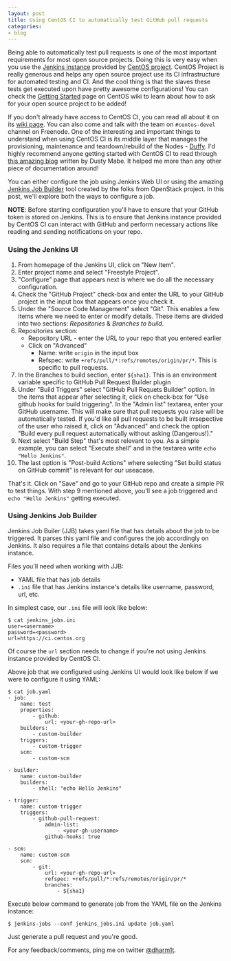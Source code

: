 ```yaml
---
layout: post
title: Using CentOS CI to automatically test GitHub pull requests
categories:
- blog
---
```


Being able to automatically test pull requests is one of the most important
requirements for most open source projects. Doing this is very easy when you
use the [Jenkins instance](https://ci.centos.org/) provided by [CentOS
project](https://www.centos.org/). CentOS Project is really generous and helps
any open source project use its CI infrastructure for automated testing and
CI. And the cool thing is that the slaves these tests get executed upon have
pretty awesome configurations! You can check the [Getting
Started](https://wiki.centos.org/QaWiki/CI/GettingStarted) page on CentOS wiki
to learn about how to ask for your open source project to be added!

If you don't already have access to CentOS CI, you can read all about it on its
[wiki page](https://wiki.centos.org/QaWiki/CI/). You can also come and talk
with the team on `#centos-devel` channel on Freenode. One of the interesting
and important things to understand when using CentOS CI is its middle layer
that manages the provisioning, maintenance and teardown/rebuild of the Nodes -
[Duffy](https://wiki.centos.org/QaWiki/CI/Duffy). I'd highly recommend anyone
getting started with CentOS CI to read through [this amazing
blog](http://dustymabe.com/2016/01/23/the-centos-ci-infrastructure-a-getting-started-guide/)
written by Dusty Mabe. It helped me more than any other piece of documentation
around!

You can either configure the job using Jenkins Web UI or using the amazing
[Jenkins Job Builder](http://docs.openstack.org/infra/jenkins-job-builder/)
tool created by the folks from OpenStack project. In this post, we'll explore
both the ways to configure a job.

**NOTE**: Before starting configuration you'll have to ensure that your GitHub
token is stored on Jenkins. This is to ensure that Jenkins instance provided by
CentOS CI can interact with GitHub and perform necessary actions like reading
and sending notifications on your repo.

### Using the Jenkins UI

1. From homepage of the Jenkins UI, click on "New Item".
2. Enter project name and select "Freestyle Project".
3. "Configure" page that appears next is where we do all the necessary
   configuration.
4. Check the "GitHub Project" check-box and enter the URL to your GitHub
  project in the input box that appears once you check it.
5. Under the "Source Code Management" select "Git". This enables a few items
   where we need to enter or modify details. These items are divided into two
   sections: *Repositories* & *Branches to build*.
6. Repositories section:
    - Repository URL - enter the URL to your repo that you entered earlier
    - Click on "Advanced"
        - Name: write `origin` in the input box
        - Refspec: write `+refs/pull/*:refs/remotes/origin/pr/*`. This is
          specific to pull requests.
7. In the Branches to build section, enter `${sha1}`. This is an environment
   variable specific to GitHub Pull Request Builder plugin
8. Under "Build Triggers" select "GitHub Pull Requets Builder" option. In the
   items that appear after selecting it, click on check-box for "Use github
   hooks for build triggering". In the "Admin list" textarea, enter your
   GitHub username. This will make sure that pull requests you raise will be
   automatically tested. If you'd like all pull requests to be built
   irrsepective of the user who raised it, click on "Advanced" and check the
   option "Build every pull request automatically without asking (Dangerous!)."
9. Next select "Build Step" that's most relevant to you. As a simple example,
   you can select "Execute shell" and in the textarea write `echo "Hello
   Jenkins"`.
10. The last option is "Post-build Actions" where selecting "Set build status
   on GitHub commit" is relevant for our useacase.

That's it. Click on "Save" and go to your GitHub repo and create a simple PR
to test things. With step 9 mentioned above, you'll see a job triggered and
`echo "Hello Jenkins"` getting executed.


### Using Jenkins Job Builder

Jenkins Job Builer (JJB) takes yaml file that has details about the job to be
triggered. It parses this yaml file and configures the job accordingly on
Jenkins. It also requires a file that contains details about the Jenkins
instance.

Files you'll need when working with JJB:

- YAML file that has job details
- `.ini` file that has Jenkins instance's details like username, password,
  url, etc.

In simplest case, our `.ini` file will look like below:

~~~
$ cat jenkins_jobs.ini
user=<username>
password=<password>
url=https://ci.centos.org
~~~

Of course the `url` section needs to change if you're not using Jenkins
instance provided by CentOS CI.

Above job that we configured using Jenkins UI would look like below if we were
to configure it using YAML:

~~~
$ cat job.yaml
- job:
    name: test
    properties:
        - github:
            url: <your-gh-repo-url>
    builders:
        - custom-builder
    triggers:
        - custom-trigger
    scm:
        - custom-scm

- builder:
    name: custom-builder
    builders:
        - shell: "echo Hello Jenkins"

- trigger:
    name: custom-trigger
    triggers:
        - github-pull-request:
            admin-list:
                - <your-gh-username>
            github-hooks: true

- scm:
    name: custom-scm
    scm:
        - git:
            url: <your-gh-repo-url>
            refspec: +refs/pull/*:refs/remotes/origin/pr/*
            branches:
                - ${sha1}
~~~

Execute below command to generate job from the YAML file on the Jenkins instance:

~~~
$ jenkins-jobs --conf jenkins_jobs.ini update job.yaml
~~~

Just generate a pull request and you're good.

For any feedback/comments, ping me on twitter [@dharm1t](https://twitter.com/dharm1t).
